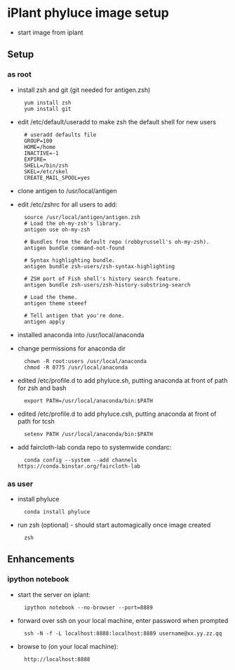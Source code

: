 # iPlant phyluce image setup

* start image from iplant

## Setup

### as root

* install zsh and git (git needed for antigen.zsh)

        yum install zsh
        yum install git

* edit /etc/default/useradd to make zsh the default shell for new users

        # useradd defaults file
        GROUP=100
        HOME=/home
        INACTIVE=-1
        EXPIRE=
        SHELL=/bin/zsh
        SKEL=/etc/skel
        CREATE_MAIL_SPOOL=yes

* clone antigen to /usr/local/antigen
* edit /etc/zshrc for all users to add:

        source /usr/local/antigen/antigen.zsh
        # Load the oh-my-zsh's library.
        antigen use oh-my-zsh

        # Bundles from the default repo (robbyrussell's oh-my-zsh).
        antigen bundle command-not-found

        # Syntax highlighting bundle.
        antigen bundle zsh-users/zsh-syntax-highlighting

        # ZSH port of Fish shell's history search feature.
        antigen bundle zsh-users/zsh-history-substring-search

        # Load the theme.
        antigen theme steeef

        # Tell antigen that you're done.
        antigen apply

* installed anaconda into /usr/local/anaconda
* change permissions for anaconda dir

        chown -R root:users /usr/local/anaconda
        chmod -R 0775 /usr/local/anaconda

* edited /etc/profile.d to add phyluce.sh, putting anaconda at front of path for zsh and bash

        export PATH=/usr/local/anaconda/bin:$PATH

* edited /etc/profile.d to add phyluce.csh, putting anaconda at front of path for tcsh

        setenv PATH /usr/local/anaconda/bin:$PATH

* add faircloth-lab conda repo to systemwide condarc:

        conda config --system --add channels https://conda.binstar.org/faircloth-lab

### as user

* install phyluce

        conda install phyluce

* run zsh (optional) - should start automagically once image created
    
        zsh

## Enhancements

### ipython notebook

* start the server on iplant:

        ipython notebook --no-browser --port=8889

* forward over ssh on your local machine, enter password when prompted

        ssh -N -f -L localhost:8888:localhost:8889 username@xx.yy.zz.qq

* browse to (on your local machine):

        http://localhost:8888
